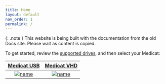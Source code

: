 ```yaml
---
title: Home
layout: default
nav_order: 1
permalink: /
---
```


{: .note }
This website is being built with the documentation from the old Docs site. Please wait as content is copied.

To get started, review the [supported drives](../../docs/supported-drives/), and then select your Medicat:

| [Medicat USB](../../usb/about/) | [Medicat VHD](../../vhd/about/) |
|:-:|:-:|
| [![name](../../assets/images/medicat_usb_sm.png)](../../usb/about/) | [![name](../../assets/images/medicat_vhd_sm.png)](../../vhd/about/) |